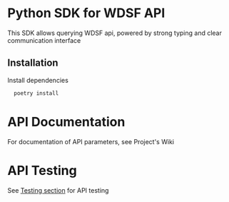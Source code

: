# Python SDK for WDSF API

This SDK allows querying WDSF api, powered by strong typing and clear communication interface

## Installation

Install dependencies
```bash
  poetry install
```

# API Documentation

For documentation of API parameters, see Project's Wiki

# API Testing

See [Testing section](https://github.com/jaykay-design/WDSF-API/wiki/Accessing-the-service#testing) for API testing